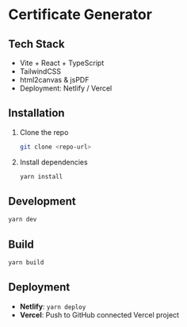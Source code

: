 # Certificate Generator

## Tech Stack
- Vite + React + TypeScript
- TailwindCSS
- html2canvas & jsPDF
- Deployment: Netlify / Vercel

## Installation
1. Clone the repo
   ```bash
   git clone <repo-url>
   ```
2. Install dependencies
   ```bash
   yarn install
   ```

## Development
```bash
yarn dev
```

## Build
```bash
yarn build
```

## Deployment
- **Netlify**: `yarn deploy`
- **Vercel**: Push to GitHub connected Vercel project

